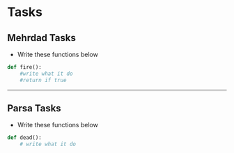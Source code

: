 # Tasks
## Mehrdad Tasks
- Write these functions below
```python
def fire():
	#write what it do
	#return if true 

```

---
## Parsa Tasks
- Write these functions below
```python
def dead():
	# write what it do
```
